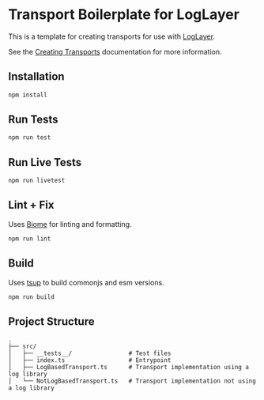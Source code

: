 # Transport Boilerplate for LogLayer

This is a template for creating transports for use with [LogLayer](https://loglayer.dev).

See the [Creating Transports](https://loglayer.dev/transports/creating-transports.html) documentation
for more information.

## Installation

```bash
npm install
```

## Run Tests

```bash
npm run test
```

## Run Live Tests

```bash
npm run livetest
```

## Lint + Fix

Uses [Biome](https://biomejs.dev/) for linting and formatting.

```bash
npm run lint
```

## Build

Uses [tsup](https://github.com/egoist/tsup) to build commonjs and esm versions.

```bash
npm run build
```

## Project Structure

```plaintext
.
├── src/
│   ├── __tests__/                # Test files
│   ├── index.ts                  # Entrypoint
│   ├── LogBasedTransport.ts      # Transport implementation using a log library
│   └── NotLogBasedTransport.ts   # Transport implementation not using a log library
```